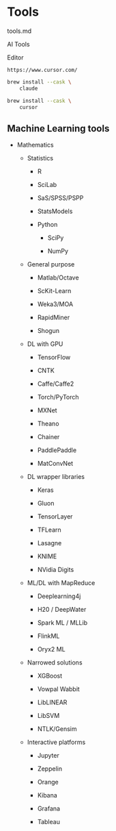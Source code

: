 # Tools

tools.md

AI Tools

Editor

    https://www.cursor.com/

```bash
brew install --cask \
    claude
```    

```bash
brew install --cask \
    cursor
```

## Machine Learning tools

*   Mathematics

    *   Statistics

        *   R

        *   SciLab

        *   SaS/SPSS/PSPP

        *   StatsModels

        *   Python

            *   SciPy

            *   NumPy

    *   General purpose

        *   Matlab/Octave

        *   ScKit-Learn

        *   Weka3/MOA

        *   RapidMiner

        *   Shogun

    *   DL with GPU

        *   TensorFlow

        *   CNTK

        *   Caffe/Caffe2

        *   Torch/PyTorch

        *   MXNet

        *   Theano

        *   Chainer

        *   PaddlePaddle

        *   MatConvNet

    *   DL wrapper libraries

        *   Keras

        *   Gluon

        *   TensorLayer

        *   TFLearn

        *   Lasagne

        *   KNIME

        *   NVidia Digits

    *   ML/DL with MapReduce

        *   Deeplearning4j
        
        *   H20 / DeepWater
        
        *   Spark ML / MLLib
        
        *   FlinkML
        
        *   Oryx2 ML

    *   Narrowed solutions

        *   XGBoost

        *   Vowpal Wabbit
        
        *   LibLINEAR
        
        *   LibSVM
        
        *   NTLK/Gensim

    *   Interactive platforms
        
        *   Jupyter
        
        *   Zeppelin
        
        *   Orange
        
        *   Kibana
        
        *   Grafana
        
        *   Tableau
